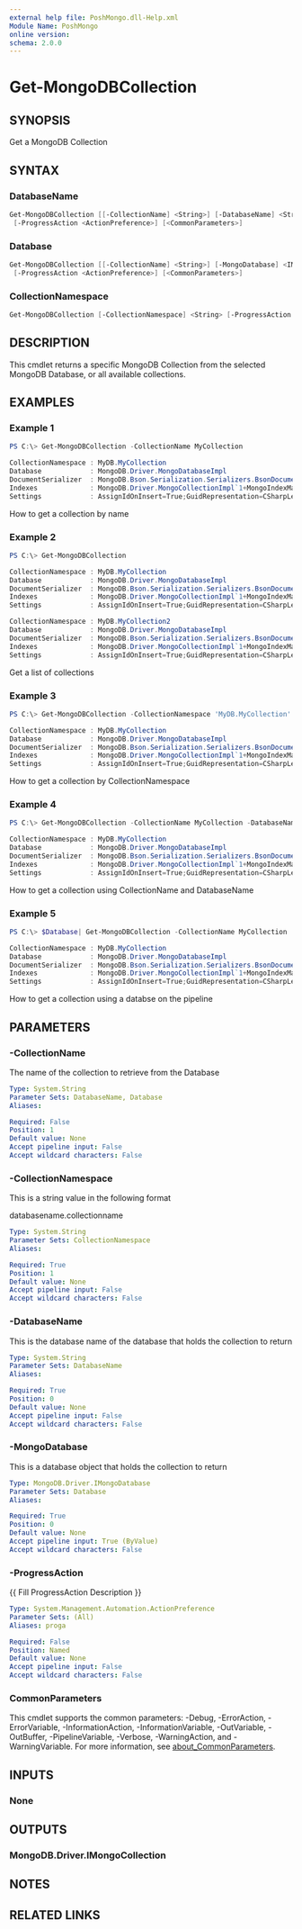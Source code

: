 ```yaml
---
external help file: PoshMongo.dll-Help.xml
Module Name: PoshMongo
online version:
schema: 2.0.0
---
```


# Get-MongoDBCollection

## SYNOPSIS

Get a MongoDB Collection

## SYNTAX

### DatabaseName

```powershell
Get-MongoDBCollection [[-CollectionName] <String>] [-DatabaseName] <String>
 [-ProgressAction <ActionPreference>] [<CommonParameters>]
```

### Database

```powershell
Get-MongoDBCollection [[-CollectionName] <String>] [-MongoDatabase] <IMongoDatabase>
 [-ProgressAction <ActionPreference>] [<CommonParameters>]
```

### CollectionNamespace

```powershell
Get-MongoDBCollection [-CollectionNamespace] <String> [-ProgressAction <ActionPreference>] [<CommonParameters>]
```

## DESCRIPTION

This cmdlet returns a specific MongoDB Collection from the selected MongoDB
Database, or all available collections.

## EXAMPLES

### Example 1

```powershell
PS C:\> Get-MongoDBCollection -CollectionName MyCollection

CollectionNamespace : MyDB.MyCollection
Database            : MongoDB.Driver.MongoDatabaseImpl
DocumentSerializer  : MongoDB.Bson.Serialization.Serializers.BsonDocumentSerializer
Indexes             : MongoDB.Driver.MongoCollectionImpl`1+MongoIndexManager[MongoDB.Bson.BsonDocument]
Settings            : AssignIdOnInsert=True;GuidRepresentation=CSharpLegacy;ReadConcern={ };ReadEncoding=null;ReadPreference={ Mode : Primary };WriteConcern={ };WriteEncoding=null
```

How to get a collection by name

### Example 2

```powershell
PS C:\> Get-MongoDBCollection

CollectionNamespace : MyDB.MyCollection
Database            : MongoDB.Driver.MongoDatabaseImpl
DocumentSerializer  : MongoDB.Bson.Serialization.Serializers.BsonDocumentSerializer
Indexes             : MongoDB.Driver.MongoCollectionImpl`1+MongoIndexManager[MongoDB.Bson.BsonDocument]
Settings            : AssignIdOnInsert=True;GuidRepresentation=CSharpLegacy;ReadConcern={ };ReadEncoding=null;ReadPreference={ Mode : Primary };WriteConcern={ };WriteEncoding=null

CollectionNamespace : MyDB.MyCollection2
Database            : MongoDB.Driver.MongoDatabaseImpl
DocumentSerializer  : MongoDB.Bson.Serialization.Serializers.BsonDocumentSerializer
Indexes             : MongoDB.Driver.MongoCollectionImpl`1+MongoIndexManager[MongoDB.Bson.BsonDocument]
Settings            : AssignIdOnInsert=True;GuidRepresentation=CSharpLegacy;ReadConcern={ };ReadEncoding=null;ReadPreference={ Mode : Primary };WriteConcern={ };WriteEncoding=null
```

Get a list of collections

### Example 3

```powershell
PS C:\> Get-MongoDBCollection -CollectionNamespace 'MyDB.MyCollection'

CollectionNamespace : MyDB.MyCollection
Database            : MongoDB.Driver.MongoDatabaseImpl
DocumentSerializer  : MongoDB.Bson.Serialization.Serializers.BsonDocumentSerializer
Indexes             : MongoDB.Driver.MongoCollectionImpl`1+MongoIndexManager[MongoDB.Bson.BsonDocument]
Settings            : AssignIdOnInsert=True;GuidRepresentation=CSharpLegacy;ReadConcern={ };ReadEncoding=null;ReadPreference={ Mode : Primary };WriteConcern={ };WriteEncoding=null
```

How to get a collection by CollectionNamespace

### Example 4

```powershell
PS C:\> Get-MongoDBCollection -CollectionName MyCollection -DatabaseName MyDB

CollectionNamespace : MyDB.MyCollection
Database            : MongoDB.Driver.MongoDatabaseImpl
DocumentSerializer  : MongoDB.Bson.Serialization.Serializers.BsonDocumentSerializer
Indexes             : MongoDB.Driver.MongoCollectionImpl`1+MongoIndexManager[MongoDB.Bson.BsonDocument]
Settings            : AssignIdOnInsert=True;GuidRepresentation=CSharpLegacy;ReadConcern={ };ReadEncoding=null;ReadPreference={ Mode : Primary };WriteConcern={ };WriteEncoding=null
```

How to get a collection using CollectionName and DatabaseName

### Example 5

```powershell
PS C:\> $Database| Get-MongoDBCollection -CollectionName MyCollection

CollectionNamespace : MyDB.MyCollection
Database            : MongoDB.Driver.MongoDatabaseImpl
DocumentSerializer  : MongoDB.Bson.Serialization.Serializers.BsonDocumentSerializer
Indexes             : MongoDB.Driver.MongoCollectionImpl`1+MongoIndexManager[MongoDB.Bson.BsonDocument]
Settings            : AssignIdOnInsert=True;GuidRepresentation=CSharpLegacy;ReadConcern={ };ReadEncoding=null;ReadPreference={ Mode : Primary };WriteConcern={ };WriteEncoding=null
```

How to get a collection using a databse on the pipeline

## PARAMETERS

### -CollectionName

The name of the collection to retrieve from the Database

```yaml
Type: System.String
Parameter Sets: DatabaseName, Database
Aliases:

Required: False
Position: 1
Default value: None
Accept pipeline input: False
Accept wildcard characters: False
```

### -CollectionNamespace

This is a string value in the following format

databasename.collectionname

```yaml
Type: System.String
Parameter Sets: CollectionNamespace
Aliases:

Required: True
Position: 1
Default value: None
Accept pipeline input: False
Accept wildcard characters: False
```

### -DatabaseName

This is the database name of the database that holds the collection to return

```yaml
Type: System.String
Parameter Sets: DatabaseName
Aliases:

Required: True
Position: 0
Default value: None
Accept pipeline input: False
Accept wildcard characters: False
```

### -MongoDatabase

This is a database object that holds the collection to return

```yaml
Type: MongoDB.Driver.IMongoDatabase
Parameter Sets: Database
Aliases:

Required: True
Position: 0
Default value: None
Accept pipeline input: True (ByValue)
Accept wildcard characters: False
```

### -ProgressAction

{{ Fill ProgressAction Description }}

```yaml
Type: System.Management.Automation.ActionPreference
Parameter Sets: (All)
Aliases: proga

Required: False
Position: Named
Default value: None
Accept pipeline input: False
Accept wildcard characters: False
```

### CommonParameters

This cmdlet supports the common parameters: -Debug, -ErrorAction, -ErrorVariable, -InformationAction, -InformationVariable, -OutVariable, -OutBuffer, -PipelineVariable, -Verbose, -WarningAction, and -WarningVariable. For more information, see [about_CommonParameters](http://go.microsoft.com/fwlink/?LinkID=113216).

## INPUTS

### None

## OUTPUTS

### MongoDB.Driver.IMongoCollection

## NOTES

## RELATED LINKS

